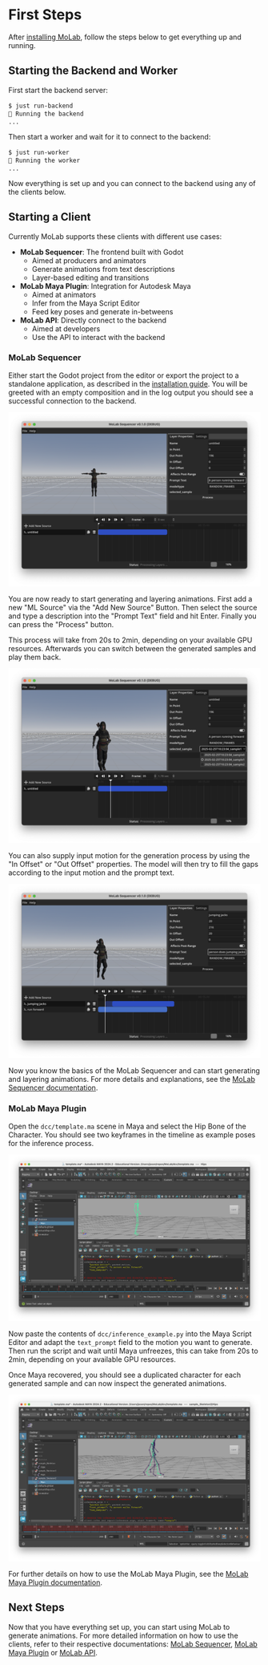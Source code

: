 # First Steps

After [installing MoLab](installation.md), follow the steps below to get everything up and running.

## Starting the Backend and Worker

First start the backend server:

```console
$ just run-backend
🚀 Running the backend
...
```

Then start a worker and wait for it to connect to the backend:

```console
$ just run-worker
🚀 Running the worker
...
```

Now everything is set up and you can connect to the backend using any of the clients below.

## Starting a Client

Currently MoLab supports these clients with different use cases:

- **MoLab Sequencer**: The frontend built with Godot
    - Aimed at producers and animators
    - Generate animations from text descriptions
    - Layer-based editing and transitions
- **MoLab Maya Plugin**: Integration for Autodesk Maya
    - Aimed at animators
    - Infer from the Maya Script Editor
    - Feed key poses and generate in-betweens
- **MoLab API**: Directly connect to the backend
    - Aimed at developers
    - Use the API to interact with the backend

### MoLab Sequencer

Either start the Godot project from the editor or export the project to a standalone application, as described in the [installation guide](installation.md).
You will be greeted with an empty composition and in the log output you should see a successful connection to the backend.

![Empty Composition in MoLab](../assets/MoLab_empty.png)

You are now ready to start generating and layering animations.
First add a new "ML Source" via the "Add New Source" Button. Then select the source and type a description into the "Prompt Text" field and hit Enter.
Finally you can press the "Process" button.

This process will take from 20s to 2min, depending on your available GPU resources. Afterwards you can switch between the generated samples and play them back.

![First Inference in MoLab](../assets/MoLab_first_inference.png)

You can also supply input motion for the generation process by using the "In Offset" or "Out Offset" properties. The model will then try to fill the gaps according to the input motion and the prompt text.

![Second Inference in MoLab](../assets/MoLab_second_inference.png)

Now you know the basics of the MoLab Sequencer and can start generating and layering animations.
For more details and explanations, see the [MoLab Sequencer documentation](../usage/sequencer.md).

### MoLab Maya Plugin

Open the `dcc/template.ma` scene in Maya and select the Hip Bone of the Character.
You should see two keyframes in the timeline as example poses for the inference process.

![MoLab Maya Template](../assets/Maya_template.png)

Now paste the contents of `dcc/inference_example.py` into the Maya Script Editor and adapt the `text_prompt` field to the motion you want to generate.
Then run the script and wait until Maya unfreezes, this can take from 20s to 2min, depending on your available GPU resources.

Once Maya recovered, you should see a duplicated character for each generated sample and can now inspect the generated animations.

![MoLab Maya Inference](../assets/Maya_inference.png)

For further details on how to use the MoLab Maya Plugin, see the [MoLab Maya Plugin documentation](../usage/maya-plugin.md).

## Next Steps

Now that you have everything set up, you can start using MoLab to generate animations.
For more detailed information on how to use the clients, refer to their respective documentations: [MoLab Sequencer](../usage/sequencer.md), [MoLab Maya Plugin](../usage/maya-plugin.md) or [MoLab API](../api-reference.md).
